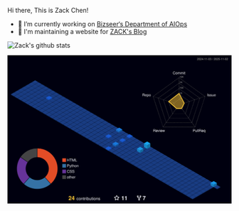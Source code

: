 Hi there, This is Zack Chen!

- 🎯 I’m currently working on [Bizseer‘s Department of AIOps](https://www.bizseer.com/)
- 📰 I'm maintaining a website for [ZACK's Blog](http://blog.czack.top)

![Zack's github stats](https://github-readme-stats.vercel.app/api?username=Czacker&count_private=true)

<picture>
  <source media="(prefers-color-scheme: dark)" srcset="https://raw.githubusercontent.com/ctrlxx/ctrlxx/master/profile-3d-contrib/profile-night-view.svg">
  <img alt="Shows an illustrated sun in light color mode and a moon with stars in dark color mode." src="https://raw.githubusercontent.com/ctrlxx/ctrlxx/master/profile-3d-contrib/profile-night-view.svg">
</picture>
